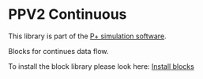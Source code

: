 # PPV2 Continuous
This library is part of the [P+ simulation software](https://github.com/Mynogs/PPV2-Simulation-System).

Blocks for continues data flow.

To install the block library please look here: [Install blocks](https://github.com/Mynogs/PPV2-Simulation-System/blob/master/README.md#install-blocks)
